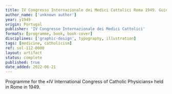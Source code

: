 ```yaml
---
title: IV Congresso Internazionale dei Medici Cattolici Roma 1949. Guida e Programma
author_name: ['unknown author']
year: y1949
origin: Portugal
publisher: 'IV Congresso Internazionale dei Medici Cattolici'
formats: [programme, book, book-cover]
disciplines: ['graphic-design', typography, illustration]
tags: [medicine, catholicism]
ref: sol-112-0000
layout: artifact
status: complete
published: true
date_added: 2022-06-21
---
```

Programme for the «IV International Congress of Catholic Physicians» held in Rome in 1949.
